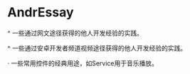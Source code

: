 # AndrEssay

^ 一些通过网文途径获得的他人开发经验的实践。

^ 一些通过安卓开发者频道视频途径获得的他人开发经验的实践。

· 一些常用控件的经典用途，如Service用于音乐播放。
